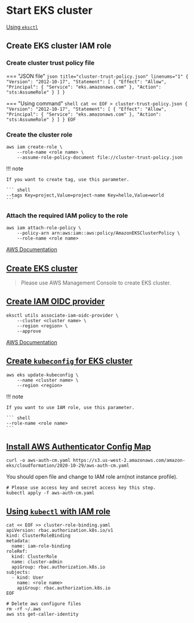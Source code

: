# Start EKS cluster 

[Using `eksctl`](https://eksctl.io/usage/creating-and-managing-clusters/)

## Create EKS cluster IAM role

### Create cluster trust policy file

=== "JSON file"
    ``` json title="cluster-trust-policy.json" linenums="1"
    {
      "Version": "2012-10-17",
      "Statement": [
        {
          "Effect": "Allow",
          "Principal": {
            "Service": "eks.amazonaws.com"
          },
          "Action": "sts:AssumeRole"
        }
      ]
    }
    ```

=== "Using command"
    ``` shell
    cat << EOF > cluster-trust-policy.json
    {
      "Version": "2012-10-17",
      "Statement": [
        {
          "Effect": "Allow",
          "Principal": {
            "Service": "eks.amazonaws.com"
          },
          "Action": "sts:AssumeRole"
        }
      ]
    }
    EOF
    ```

### Create the cluster role

``` shell hl_lines="2"
aws iam create-role \
    --role-name <role name> \
    --assume-role-policy-document file://cluster-trust-policy.json
```

!!! note

    If you want to create tag, use this parameter.

    ``` shell
    --tags Key=project,Value=project-name Key=hello,Value=world
    ```

### Attach the required IAM policy to the role

``` shell hl_lines="3"
aws iam attach-role-policy \
    --policy-arn arn:aws:iam::aws:policy/AmazonEKSClusterPolicy \
    --role-name <role name>
```

[AWS Documentation](https://docs.aws.amazon.com/eks/latest/userguide/service_IAM_role.html)

## [Create EKS cluster](#contents)

> Please use AWS Management Console to create EKS cluster.

## [Create IAM OIDC provider](#contents)

``` shell hl_lines="2 3"
eksctl utils associate-iam-oidc-provider \
    --cluster <cluster name> \
    --region <region> \
    --approve
```

[AWS Documentation](https://docs.aws.amazon.com/eks/latest/userguide/enable-iam-roles-for-service-accounts.html)

## [Create `kubeconfig` for EKS cluster](#contents)

``` shell
aws eks update-kubeconfig \
    --name <cluster name> \
    --region <region>
```

!!! note

    If you want to use IAM role, use this parameter.

    ``` shell
    --role-name <role name>
    ```

## [Install AWS Authenticator Config Map](#contents)

``` shell
curl -o aws-auth-cm.yaml https://s3.us-west-2.amazonaws.com/amazon-eks/cloudformation/2020-10-29/aws-auth-cm.yaml
```

You should open file and change to IAM role arn(not instance profile).

``` shell
# Please use access key and secret access key this step.
kubectl apply -f aws-auth-cm.yaml
```

## [Using `kubectl` with IAM role](#contents)

``` shell
cat << EOF >> cluster-role-binding.yaml
apiVersion: rbac.authorization.k8s.io/v1
kind: ClusterRoleBinding
metadata:
  name: iam-role-binding
roleRef:
  kind: ClusterRole
  name: cluster-admin
  apiGroup: rbac.authorization.k8s.io
subjects:
  - kind: User
    name: <role name>
    apiGroup: rbac.authorization.k8s.io
EOF

# Delete aws configure files
rm -rf ~/.aws
aws sts get-caller-identity
```